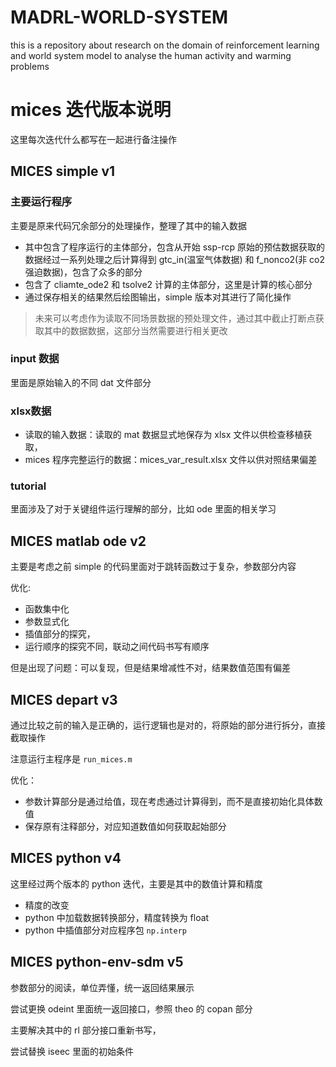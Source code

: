 # MADRL-WORLD-SYSTEM
this is a repository about  research on the domain of reinforcement learning and world system model to analyse the human activity and warming problems




# mices 迭代版本说明

这里每次迭代什么都写在一起进行备注操作

## MICES simple v1

### 主要运行程序

主要是原来代码冗余部分的处理操作，整理了其中的输入数据

- 其中包含了程序运行的主体部分，包含从开始 ssp-rcp 原始的预估数据获取的数据经过一系列处理之后计算得到 gtc_in(温室气体数据) 和 f_nonco2(非 co2 强迫数据)，包含了众多的部分
- 包含了 cliamte_ode2 和 tsolve2 计算的主体部分，这里是计算的核心部分
- 通过保存相关的结果然后绘图输出，simple 版本对其进行了简化操作

> 未来可以考虑作为读取不同场景数据的预处理文件，通过其中截止打断点获取其中的数据数据，这部分当然需要进行相关更改

### input 数据

里面是原始输入的不同 dat 文件部分

### xlsx数据

- 读取的输入数据：读取的 mat 数据显式地保存为 xlsx 文件以供检查移植获取，
- mices 程序完整运行的数据：mices_var_result.xlsx 文件以供对照结果偏差

### tutorial 

里面涉及了对于关键组件运行理解的部分，比如 ode 里面的相关学习

## MICES matlab ode v2

主要是考虑之前 simple 的代码里面对于跳转函数过于复杂，参数部分内容

优化:

- 函数集中化
- 参数显式化
- 插值部分的探究，
- 运行顺序的探究不同，联动之间代码书写有顺序

但是出现了问题：可以复现，但是结果增减性不对，结果数值范围有偏差

## MICES depart v3

通过比较之前的输入是正确的，运行逻辑也是对的，将原始的部分进行拆分，直接截取操作

注意运行主程序是 `run_mices.m`

优化：

- 参数计算部分是通过给值，现在考虑通过计算得到，而不是直接初始化具体数值
- 保存原有注释部分，对应知道数值如何获取起始部分

## MICES python v4

这里经过两个版本的 python 迭代，主要是其中的数值计算和精度

- 精度的改变
- python 中加载数据转换部分，精度转换为 float
- python 中插值部分对应程序包 `np.interp`

## MICES python-env-sdm v5

参数部分的阅读，单位弄懂，统一返回结果展示

尝试更换 odeint 里面统一返回接口，参照 theo 的 copan 部分

主要解决其中的 rl 部分接口重新书写，

尝试替换 iseec 里面的初始条件







